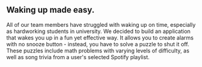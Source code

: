 ## Waking up made easy.

All of our team members have struggled with waking up on time, especially as hardworking students in university. We decided to build an application that wakes you up in a fun yet effective way. It allows you to create alarms with no snooze button - instead, you have to solve a puzzle to shut it off. These puzzles include math problems with varying levels of difficulty, as well as song trivia from a user's selected Spotify playlist.